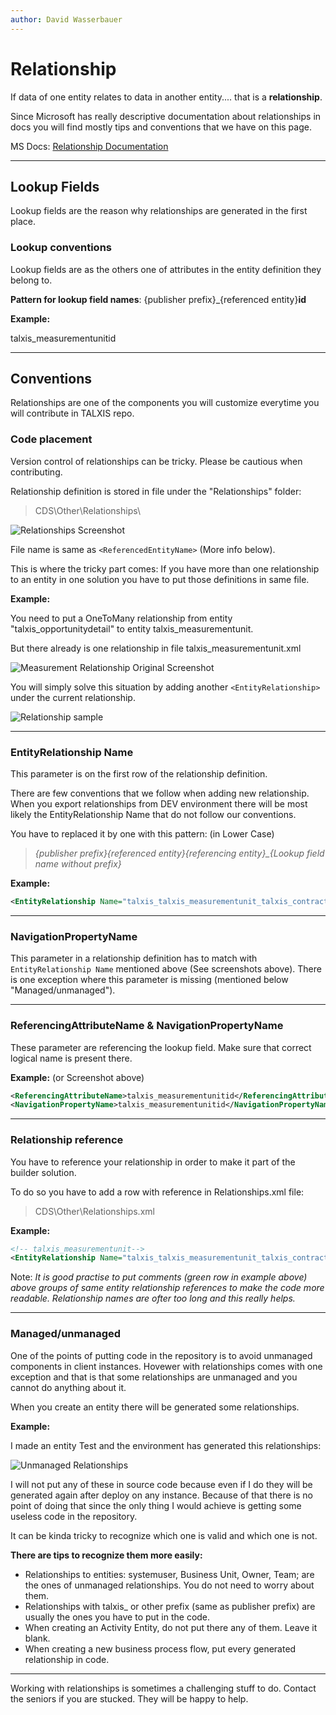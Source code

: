 ```yaml
---
author: David Wasserbauer
---
```


# Relationship

If data of one entity relates to data in another entity.... that is a **relationship**.

Since Microsoft has really descriptive documentation about relationships in docs you will find mostly tips and conventions that we have on this page. 

MS Docs: [Relationship Documentation](https://docs.microsoft.com/en-us/powerapps/maker/data-platform/data-platform-entity-lookup) 

___
## Lookup Fields

Lookup fields are the reason why relationships are generated in the first place. 

### **Lookup conventions**
Lookup fields are as the others one of attributes in the entity definition they belong to. 

**Pattern for lookup field names**: {publisher prefix}_{referenced entity}**id**

**Example:** 

talxis_measurementunitid
___

## Conventions
Relationships are one of the components you will customize everytime you will contribute in TALXIS repo.

### **Code placement**
Version control of relationships can be tricky. Please be cautious when contributing.

Relationship definition is stored in file under the "Relationships" folder:
>CDS\Other\Relationships\

![Relationships Screenshot](/.attachments/RelationshipsScreenshot.png)

File name is same as `<ReferencedEntityName>` (More info below).

This is where the tricky part comes: If you have more than one relationship to an entity in one solution you have to put those definitions in same file.

**Example:**

You need to put a OneToMany relationship from entity "talxis_opportunitydetail" to entity talxis_measurementunit. 

But there already is one relationship in file talxis_measurementunit.xml

![Measurement Relationship Original Screenshot](/.attachments/MeasurementRelationshipsOriginalScreenshot.png)

You will simply solve this situation by adding another `<EntityRelationship>` under the current relationship. 

![Relationship sample](/.attachments/RelationshipSample.png)

___

### **EntityRelationship Name**
This parameter is on the first row of the relationship definition. 

There are few conventions that we follow when adding new relationship. When you export relationships from DEV environment there will be most likely the EntityRelationship Name that do not follow our conventions. 

You have to replaced it by one with this pattern: (in Lower Case)
>*{publisher prefix}_{referenced entity}_{referencing entity}_{Lookup field name without prefix}*

**Example:**
``` xml
<EntityRelationship Name="talxis_talxis_measurementunit_talxis_contractdetail_measurementunitid">
```
___

### **NavigationPropertyName**
This parameter in a relationship definition has to match with `EntityRelationship Name` mentioned above (See screenshots above). There is one exception where this parameter is missing (mentioned below "Managed/unmanaged"). 


___


### **ReferencingAttributeName & NavigationPropertyName**
These parameter are referencing the lookup field. Make sure that correct logical name is present there.

**Example:** (or Screenshot above)
``` xml
<ReferencingAttributeName>talxis_measurementunitid</ReferencingAttributeName>
<NavigationPropertyName>talxis_measurementunitid</NavigationPropertyName>
```

___

 
### **Relationship reference**
You have to reference your relationship in order to make it part of the builder solution.

To do so you have to add a row with reference in Relationships.xml file: 
>CDS\Other\Relationships.xml

**Example:** 
```xml
<!-- talxis_measurementunit-->
<EntityRelationship Name="talxis_talxis_measurementunit_talxis_contractdetail_measurementunitid" />
```
Note: *It is good practise to put comments (green row in example above) above groups of same entity relationship references to make the code more readable. Relationship names are ofter too long and this really helps.*


___

### **Managed/unmanaged**
One of the points of putting code in the repository is to avoid unmanaged components in client instances. Hovewer with relationships comes with one exception and that is that some relationships are unmanaged and you cannot do anything about it.

When you create an entity there will be generated some relationships. 

**Example:** 

I made an entity Test and the environment has generated this relationships: 

![Unmanaged Relationships](/.attachments/UnmanagedRelationships.png)

I will not put any of these in source code because even if I do they will be generated again after deploy on any instance. Because of that there is no point of doing that since the only thing I would achieve is getting some useless code in the repository.

It can be kinda tricky to recognize which one is valid and which one is not. 

**There are tips to recognize them more easily:**
- Relationships to entities: systemuser, Business Unit, Owner, Team; are the ones of unmanaged relationships. You do not need to worry about them.
- Relationships with talxis_ or other prefix (same as publisher prefix) are usually the ones you have to put in the code.
- When creating an Activity Entity, do not put there any of them. Leave it blank. 
- When creating a new business process flow, put every generated relationship in code.
___

Working with relationships is sometimes a challenging stuff to do. Contact the seniors if you are stucked. They will be happy to help.
